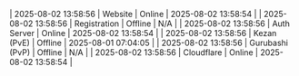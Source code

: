 | 2025-08-02 13:58:56 | Website | Online | 2025-08-02 13:58:54 |
| 2025-08-02 13:58:56 | Registration | Offline | N/A |
| 2025-08-02 13:58:56 | Auth Server | Online | 2025-08-02 13:58:54 |
| 2025-08-02 13:58:56 | Kezan (PvE) | Offline | 2025-08-01 07:04:05 |
| 2025-08-02 13:58:56 | Gurubashi (PvP) | Offline | N/A |
| 2025-08-02 13:58:56 | Cloudflare | Online | 2025-08-02 13:58:54 |
